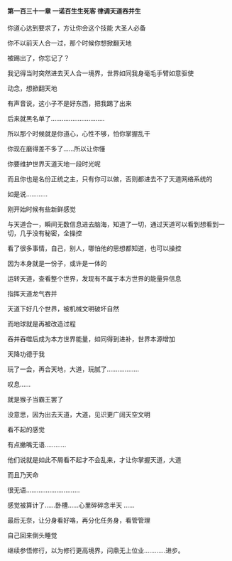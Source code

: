 #### 第一百三十一章 一诺百生生死客 律调天道吞并生


你道心达到要求了，方让你会这个技能
大圣人必备

你不以前天人合一过，那个时候你想掀翻天地

被踢出了，你忘记了？

我记得当时突然进去天人合一境界，世界如同我身毫毛手臂如意驱使

动念，想掀翻天地

有声音说，这小子不是好东西，把我踢了出来

后来就黑名单了…………………………

所以那个时候就是你道心，心性不够，怕你掌握乱干

你现在磨得差不多了……所以让你懂

你要维护世界天道天地一段时光呢

而且你也是名份正统之主，只有你可以做，否则都进去不了天道网络系统的

如是说…………

刚开始时候有些新鲜感觉

与天道合一，瞬间无数信息进去脑海，知道了一切，通过天道可以看到想看到一切，几乎没有秘密，全操控

看了很多事情，自己，别人，哪怕他的思想都知道，也可以操控

因为本身就是一份子，或许是一体的

运转天道，查看整个世界，发现有不属于本方世界的能量异信息

指挥天道龙气吞并

天道下好几个世界，被机械文明破坏自然

而地球就是再被改造过程

吞并吞噬后成为本方世界能量，如同得到进补，世界本源增加

天降功德于我

玩了一会，再合天地，大道，玩腻了………………

叹息……

就是猴子当霸王罢了

没意思，因为出去天道，大道，见识更广阔天空文明

看不起的感觉

有点撇嘴无语…………

他们说就是如此不屑看不起才不会乱来，才让你掌握天道，大道

而且乃天命

很无语…………………………

感觉被算计了……卧槽……心里碎碎念半天
……

最后无奈，让分身看好咯，再分化任务身，看管管理

自己回来倒头睡觉

继续参悟修行，以为修行更高境界，问鼎无上位业…………进步。


